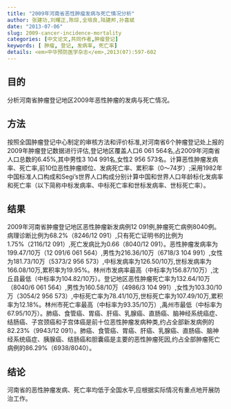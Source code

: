 ```yaml
---
title: "2009年河南省恶性肿瘤发病与死亡情况分析"
author: 张建功,刘曙正,陈琼,全培良,陆建邦,孙喜斌
date: "2013-07-06"
slug: 2009-cancer-incidence-mortality
categories: [中文论文,共同作者,肿瘤登记]
keywords: [	肿瘤, 登记, 发病率, 死亡率]
details: <em>中华预防医学杂志</em>,2013(07):597-602
---
```

## 目的
分析河南省肿瘤登记地区2009年恶性肿瘤的发病与死亡情况。

## 方法
按照全国肿瘤登记中心制定的审核方法和评价标准,对河南省6个肿瘤登记处上报的2009年肿瘤登记数据进行评估,登记地区覆盖人口6 061 564名,占2009年河南省人口总数的6.45%,其中男性3 104 991名,女性2 956 573名。计算恶性肿瘤发病率、死亡率,前10位恶性肿瘤顺位、发病死亡率、累积率（0～74岁）;采用1982年中国标准人口构成和Segi’s世界人口构成分别计算中国和世界人口年龄标化发病率和死亡率（以下简称中标发病率、中标死亡率和世标发病率、世标死亡率）。

## 结果
2009年河南省肿瘤登记地区恶性肿瘤新发病例12 091例,肿瘤死亡病例8040例。病理诊断比例为68.2%（8246/12 091）,只有死亡证明书的比例为1.75%（2116/12 091）,死亡发病比为0.66（8040/12 091）。恶性肿瘤发病率为199.47/10万（12 091/6 061 564）,男性为216.36/10万（6718/3 104 991）,女性为181.73/10万（5373/2 956 573）,中标发病率为126.50/10万,世标发病率为166.08/10万,累积率为19.95%。林州市发病率最高（中标率为156.87/10万）,沈丘县最低（中标率为104.82/10万）。登记地区恶性肿瘤死亡率为132.64/10万（8040/6 061 564）,男性为160.58/10万（4986/3 104 991）,女性为103.30/10万（3054/2 956 573）,中标死亡率为78.41/10万,世标死亡率为107.49/10万,累积率为12.18%。林州市死亡率最高（中标率为93.35/10万）,禹州市最低（中标率为67.95/10万）。肺癌、食管癌、胃癌、肝癌、乳腺癌、直肠癌、脑神经系统癌症、结肠癌、子宫颈癌和子宫体癌是前十位恶性肿瘤发病种类,约占全部新发病例的82.23%（9943/12 091）。肺癌、食管癌、胃癌、肝癌、乳腺癌、直肠癌、脑神经系统癌症、胰腺癌、结肠癌和胆囊癌是主要的恶性肿瘤死因,约占全部肿瘤死亡病例的86.29%（6938/8040）。

## 结论
河南省的恶性肿瘤发病、死亡率均低于全国水平,应根据实际情况有重点地开展防治工作。